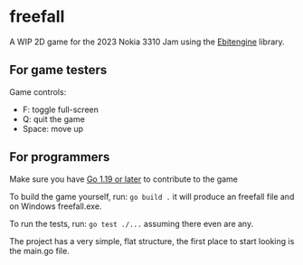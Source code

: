 # freefall

A WIP 2D game for the 2023 Nokia 3310 Jam using the [Ebitengine](https://ebitengine.org/) library.

## For game testers

<!-- TODO: add a link to the latest downloads page -->

Game controls:
- F: toggle full-screen
- Q: quit the game
- Space: move up

## For programmers

Make sure you have [Go 1.19 or later](https://go.dev/) to contribute to the game

To build the game yourself, run: `go build .` it will produce an freefall file and on Windows freefall.exe.

To run the tests, run: `go test ./...` assuming there even are any.

The project has a very simple, flat structure, the first place to start looking is the main.go file.
